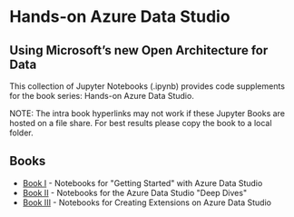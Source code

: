 # Hands-on Azure Data Studio
## Using Microsoft’s new Open Architecture for Data

This collection of Jupyter Notebooks (.ipynb) provides code supplements for the book series: Hands-on Azure Data Studio.

NOTE: The intra book hyperlinks may not work if these Jupyter Books are hosted on a file share. For best results please copy the book to a local folder.

## Books

- [Book I](landscape/readme.md) - Notebooks for "Getting Started" with Azure Data Studio
- [Book II](deep_dive/readme.md) - Notebooks for the Azure Data Studio "Deep Dives"
- [Book III](case_study/readme.md) - Notebooks for Creating Extensions on Azure Data Studio